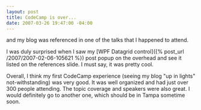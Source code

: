 ```yaml
---
layout: post
title: CodeCamp is over...
date: 2007-03-26 19:47:00 -04:00
---
```


and my blog was referenced in one of the talks that I happened to attend.

I was duly surprised when I saw my [WPF Datagrid control]({% post_url /2007/2007-02-06-105621 %}) post popup on the overhead and see it listed on the references slide. I must say, it was pretty cool.

Overall, I think my first CodeCamp experience (seeing my blog "up in lights" not-withstanding) was very good. It was well organized and had just over 300 people attending. The topic coverage and speakers were also great. I would definitely go to another one, which should be in Tampa sometime soon.
